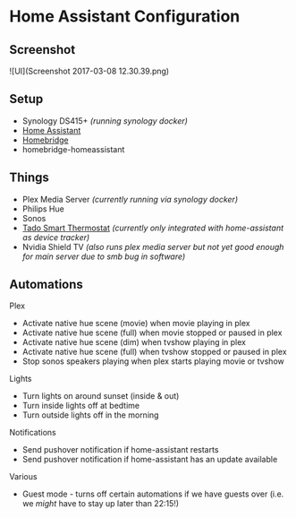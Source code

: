 # Home Assistant Configuration

## Screenshot

![UI](Screenshot 2017-03-08 12.30.39.png)

## Setup
- Synology DS415+ *(running synology docker)*
- [Home Assistant](https://home-assistant.io/)
- [Homebridge](https://hub.docker.com/r/marcoraddatz/homebridge/)
- homebridge-homeassistant

## Things
- Plex Media Server *(currently running via synology docker)*
- Philips Hue
- Sonos
- [Tado Smart Thermostat](https://www.tado.com/gb/) *(currently only integrated with home-assistant as device tracker)*
- Nvidia Shield TV *(also runs plex media server but not yet good enough for main server due to smb bug in software)*

## Automations
Plex
- Activate native hue scene (movie) when movie playing in plex
- Activate native hue scene (full) when movie stopped or paused in plex
- Activate native hue scene (dim) when tvshow playing in plex
- Activate native hue scene (full) when tvshow stopped or paused in plex
- Stop sonos speakers playing when plex starts playing movie or tvshow

Lights
- Turn lights on around sunset (inside & out)
- Turn inside lights off at bedtime
- Turn outside lights off in the morning

Notifications
- Send pushover notification if home-assistant restarts
- Send pushover notification if home-assistant has an update available

Various
- Guest mode - turns off certain automations if we have guests over (i.e. we *might* have to stay up later than 22:15!)

